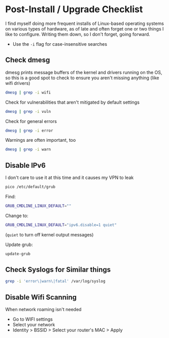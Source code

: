 # Post-Install / Upgrade Checklist
I find myself doing more frequent installs of Linux-based operating systems on various types of hardware, as of late and often forget one or two things I like to configure.  Writing them down, so I don't forget, going forward.

- Use the `-i` flag for case-insensitive searches

## Check dmesg
dmesg prints message buffers of the kernel and drivers running on the OS, so this is a good spot to check to ensure you aren't missing anything (like wifi drivers)
```bash
dmesg | grep -i wifi
```

Check for vulnerabilities that aren't mitigated by default settings
```bash
dmesg | grep -i vuln
```

Check for general errors
```bash
dmesg | grep -i error
```

Warnings are often important, too
```bash
dmesg | grep -i warn
```

## Disable IPv6
I don't care to use it at this time and it causes my VPN to leak
```bash
pico /etc/default/grub
```

Find:
```bash
GRUB_CMDLINE_LINUX_DEFAULT=""
```

Change to:
```bash
GRUB_CMDLINE_LINUX_DEFAULT="ipv6.disable=1 quiet"
```
(`quiet` to turn off kernel output messages)

Update grub:
```bash
update-grub
```

## Check Syslogs for Similar things
```bash
grep -i 'error\|warn\|fatal' /var/log/syslog
```

## Disable Wifi Scanning
When network roaming isn't needed
- Go to WIFI settings
- Select your network
- Identity > BSSID > Select your router's MAC > Apply
